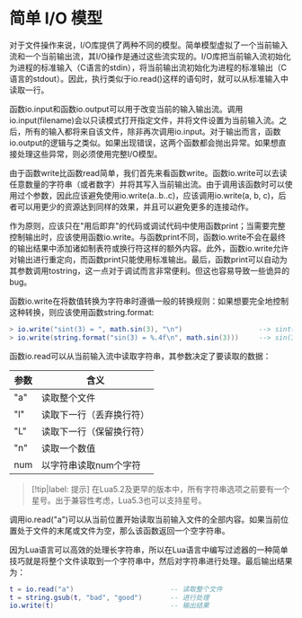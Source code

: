 # 简单 I/O 模型

对于文件操作来说，I/O库提供了两种不同的模型。简单模型虚拟了一个当前输入流和一个当前输出流，其I/O操作是通过这些流实现的。I/O库把当前输入流初始化为进程的标准输入（C语言的stdin），将当前输出流初始化为进程的标准输出（C语言的stdout）。因此，执行类似于io.read()这样的语句时，就可以从标准输入中读取一行。

函数io.input和函数io.output可以用于改变当前的输入输出流。调用io.input(filename)会以只读模式打开指定文件，并将文件设置为当前输入流。之后，所有的输入都将来自该文件，除非再次调用io.input。对于输出而言，函数io.output的逻辑与之类似。如果出现错误，这两个函数都会抛出异常。如果想直接处理这些异常，则必须使用完整I/O模型。

由于函数write比函数read简单，我们首先来看函数write。函数io.write可以去读任意数量的字符串（或者数字）并将其写入当前输出流。由于调用该函数时可以使用过个参数，因此应该避免使用io.write(a..b..c)，应该调用io.write(a, b, c)，后者可以用更少的资源达到同样的效果，并且可以避免更多的连接动作。

作为原则，应该只在"用后即弃"的代码或调试代码中使用函数print；当需要完整控制输出时，应该使用函数io.write。与函数print不同，函数io.write不会在最终的输出结果中添加诸如制表符或换行符这样的额外内容。此外，函数io.write允许对输出进行重定向，而函数print只能使用标准输出。最后，函数print可以自动为其参数调用tostring，这一点对于调试而言非常便利。但这也容易导致一些诡异的bug。

函数io.write在将数值转换为字符串时遵循一般的转换规则：如果想要完全地控制这种转换，则应该使用函数string.format:

```lua
> io.write("sint(3) = ", math.sin(3), "\n")                   --> sint(3) = 0.14112000805987
> io.write(string.format("sin(3) = %.4f\n", math.sin(3)))     --> sin(3) = 0.1411
```

函数io.read可以从当前输入流中读取字符串，其参数决定了要读取的数据：

|参数|含义|
|-----|-----|
|"a"|读取整个文件|
|"l"|读取下一行（丢弃换行符）|
|"L"|读取下一行（保留换行符）|
|"n"|读取一个数值|
|num|以字符串读取num个字符|

> [!tip|label: 提示]
> 在Lua5.2及更早的版本中，所有字符串选项之前要有一个星号。出于兼容性考虑，Lua5.3也可以支持星号。

调用io.read("a")可以从当前位置开始读取当前输入文件的全部内容。如果当前位置处于文件的末尾或文件为空，那么该函数返回一个空字符串。

因为Lua语言可以高效的处理长字符串，所以在Lua语言中编写过滤器的一种简单技巧就是将整个文件读取到一个字符串中，然后对字符串进行处理。最后输出结果为：

```lua
t = io.read("a")                        -- 读取整个文件
t = string.gsub(t, "bad", "good")       -- 进行处理
io.write(t)                             -- 输出结果
```
